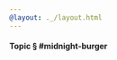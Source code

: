 ```yaml
---
@layout: ._/layout.html
---
```

#### Topic § #midnight-burger

<!-- @include 2020/10/midnight-burger.md @layout: ._/article.html -->
